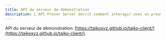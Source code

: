 ```yaml
---
title: API du serveur de démonstration
description: L'API Prover Server décrit comment interagir avec un prouveur de marché hors chaîne Taiko.
---
```


API du serveur de démonstration: [https://taikoxyz.github.io/taiko-client/](https://taikoxyz.github.io/taiko-client/).
